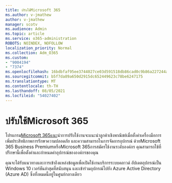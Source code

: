```yaml
---
title: ปรับใช้Microsoft 365
ms.author: v-jmathew
author: v-jmathew
manager: scotv
ms.audience: Admin
ms.topic: article
ms.service: o365-administration
ROBOTS: NOINDEX, NOFOLLOW
localization_priority: Normal
ms.collection: Adm_O365
ms.custom:
- "9004194"
- "7374"
ms.openlocfilehash: 16bdbfaf95ee3744027ce03d591518db86cad0c9b86a227244a908245501eb6d
ms.sourcegitcommit: b5f7da89a650d2915dc652449623c78be6247175
ms.translationtype: MT
ms.contentlocale: th-TH
ms.lasthandoff: 08/05/2021
ms.locfileid: "54027402"
---
```

# <a name="deploy-microsoft-365"></a>ปรับใช้Microsoft 365

โปรแกรม[Microsoft 365แนะ](https://go.microsoft.com/fwlink/?linkid=2072646)นําการปรับใช้งานจะแนะนําลูกค้าเชิงพาณิชย์เมื่อตั้งค่าเครื่องมือการเพิ่มประสิทธิภาพการรักษาความปลอดภัย และความสามารถในการจัดการอุปกรณ์ ด้วยMicrosoft 365 Business PremiumหรือMicrosoft 365การสมัครใช้งานระดับองค์กร คุณสามารถใช้ที่ปรึกษานี้เพื่อตั้งค่าและกําหนดค่าอุปกรณ์ขององค์กรของคุณ

คุณจะได้รับแนวทางและการเข้าถึงแหล่งข้อมูลเพื่อเปิดใช้งานบริการระบบคลาวด์ อัปเดตอุปกรณ์เป็น Windows 10 เวอร์ชันล่าสุดที่สนับสนุน และเข้าร่วมอุปกรณ์ไปยัง Azure Active Directory (Azure AD) ซึ่งทั้งหมดนี้อยู่ในศูนย์กลางเดียว
